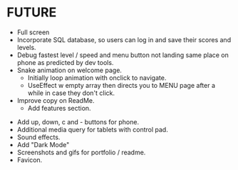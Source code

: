 # FUTURE

- Full screen
- Incorporate SQL database, so users can log in and save their scores and levels.
- Debug fastest level / speed and menu button not landing same place on phone as predicted by dev tools.
- Snake animation on welcome page.
  - Initially loop animation with onclick to navigate.
  - UseEffect w empty array then directs you to MENU page after a while in case they don't click.
- Improve copy on ReadMe.
  - Add features section.
<!-- - Add swipe gestures. -->
- Add up, down, c and - buttons for phone.
- Additional media query for tablets with control pad.
- Sound effects.
- Add "Dark Mode"
- Screenshots and gifs for portfolio / readme.
- Favicon.
